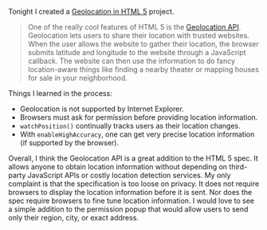 Tonight I created a [Geolocation in HTML 5](http://jipsta.com/projects/geolocation) project.

> One of the really cool features of HTML 5 is the [Geolocation API](http://www.w3.org/TR/geolocation-API/). Geolocation lets users to share their location with trusted websites. When the user allows the website to gather their location, the browser submits latitude and longitude to the website through a JavaScript callback. The website can then use the information to do fancy location-aware things like finding a nearby theater or mapping houses for sale in your neighborhood.

Things I learned in the process:

* Geolocation is not supported by Internet Explorer.
* Browsers must ask for permission before providing location information.
* `watchPosition()` continually tracks users as their location changes.
* With `enableHighAccuracy`, one can get very precise location information (if supported by the browser).

Overall, I think the Geolocation API is a great addition to the HTML 5 spec.  It allows anyone to obtain location information without depending on third-party JavaScript APIs or costly location detection services.  My only complaint is that the specification is too loose on privacy.  It does not require browsers to display the location information before it is sent.  Nor does the spec require browsers to fine tune location information.  I would love to see a simple addition to the permission popup that would allow users to send only their region, city, or exact address.
